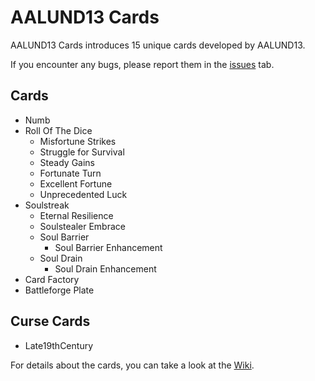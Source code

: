# AALUND13 Cards

AALUND13 Cards introduces 15 unique cards developed by AALUND13.

If you encounter any bugs, please report them in the [issues](https://github.com/AALUND13/AALUND13-Cards/issues) tab.

## Cards

- Numb
- Roll Of The Dice
  - Misfortune Strikes
  - Struggle for Survival
  - Steady Gains
  - Fortunate Turn
  - Excellent Fortune
  - Unprecedented Luck
- Soulstreak
  - Eternal Resilience
  - Soulstealer Embrace
  - Soul Barrier
    - Soul Barrier Enhancement
  - Soul Drain
    - Soul Drain Enhancement
- Card Factory
- Battleforge Plate

## Curse Cards

- Late19thCentury

For details about the cards, you can take a look at the [Wiki](https://github.com__AAC__Late19thCentury/AALUND13/AALUND13-Cards/wiki/Cards).
